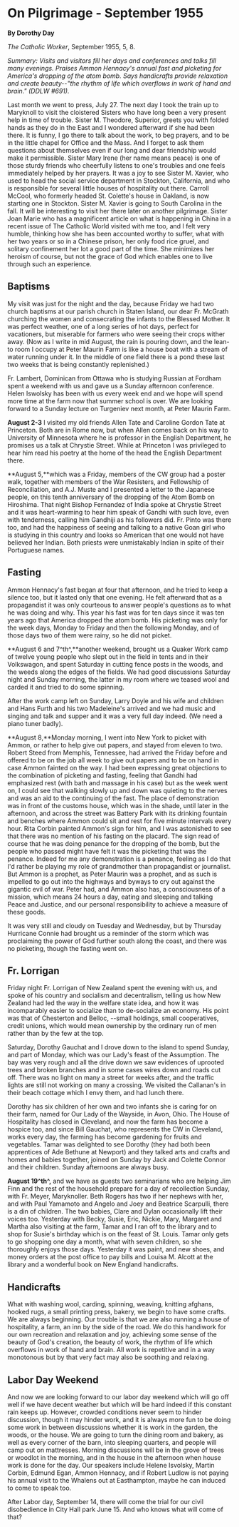 On Pilgrimage - September 1955
==============================

**By Dorothy Day**

*The Catholic Worker*, September 1955, 5, 8.

*Summary: Visits and visitors fill her days and conferences and talks
fill many evenings. Praises Ammon Hennacy's annual fast and picketing
for America's dropping of the atom bomb. Says handicrafts provide
relaxation and create beauty--"the rhythm of life which overflows in
work of hand and brain." (DDLW \#691).*

Last month we went to press, July 27. The next day I took the train up
to Maryknoll to visit the cloistered Sisters who have long been a very
present help in time of trouble. Sister M. Theodore, Superior, greets
you with folded hands as they do in the East and I wondered afterward if
she had been there. It is funny, I go there to talk about the work, to
beg prayers, and to be in the little chapel for Office and the Mass. And
I forget to ask them questions about themselves even if our long and
dear friendship would make it permissible. Sister Mary Irene (her name
means peace) is one of those sturdy friends who cheerfully listens to
one's troubles and one feels immediately helped by her prayers. It was a
joy to see Sister M. Xavier, who used to head the social service
department in Stockton, California, and who is responsible for several
little houses of hospitality out there. Carroll McCool, who formerly
headed St. Colette's house in Oakland, is now starting one in Stockton.
Sister M. Xavier is going to South Carolina in the fall. It will be
interesting to visit her there later on another pilgrimage. Sister Joan
Marie who has a magnificent article on what is happening in China in a
recent issue of The Catholic World visited with me too, and I felt very
humble, thinking how she has been accounted worthy to suffer, what with
her two years or so in a Chinese prison, her only food rice gruel, and
solitary confinement her lot a good part of the time. She minimizes her
heroism of course, but not the grace of God which enables one to live
through such an experience.

Baptisms
--------

My visit was just for the night and the day, because Friday we had two
church baptisms at our parish church in Staten Island, our dear Fr.
McGrath churching the women and consecrating the infants to the Blessed
Mother. It was perfect weather, one of a long series of hot days,
perfect for vacationers, but miserable for farmers who were seeing their
crops wither away. (Now as I write in mid August, the rain is pouring
down, and the lean-to room I occupy at Peter Maurin Farm is like a house
boat with a stream of water running under it. In the middle of one field
there is a pond these last two weeks that is being constantly
replenished.)

Fr. Lambert, Dominican from Ottawa who is studying Russian at Fordham
spent a weekend with us and gave us a Sunday afternoon conference. Helen
Iswolsky has been with us every week end and we hope will spend more
time at the farm now that summer school is over. We are looking forward
to a Sunday lecture on Turgeniev next month, at Peter Maurin Farm.

**August 2-3** I visited my old friends Allen Tate and Caroline Gordon
Tate at Princeton. Both are in Rome now, but when Allen comes back on
his way to University of Minnesota where he is professor in the English
Department, he promises us a talk at Chrystie Street. While at Princeton
I was privileged to hear him read his poetry at the home of the head the
English Department there.

**August 5,**which was a Friday, members of the CW group had a poster
walk, together with members of the War Resisters, and Fellowship of
Reconciliation, and A.J. Muste and I presented a letter to the Japanese
people, on this tenth anniversary of the dropping of the Atom Bomb on
Hiroshima. That night Bishop Fernandez of India spoke at Chrystie Street
and it was heart-warming to hear him speak of Gandhi with such love,
even with tenderness, calling him Gandhiji as his followers did. Fr.
Pinto was there too, and had the happiness of seeing and talking to a
native Goan girl who is studying in this country and looks so American
that one would not have believed her Indian. Both priests were
unmistakably Indian in spite of their Portuguese names.

Fasting
-------

Ammon Hennacy's fast began at four that afternoon, and he tried to keep
a silence too, but it lasted only that one evening. He felt afterward
that as a propagandist it was only courteous to answer people's
questions as to what he was doing and why. This year his fast was for
ten days since it was ten years ago that America dropped the atom bomb.
His picketing was only for the week days, Monday to Friday and then the
following Monday, and of those days two of them were rainy, so he did
not picket.

**August 6 and 7^th^,**another weekend, brought us a Quaker Work camp of
twelve young people who slept out in the field in tents and in their
Volkswagon, and spent Saturday in cutting fence posts in the woods, and
the weeds along the edges of the fields. We had good discussions
Saturday night and Sunday morning, the latter in my room where we teased
wool and carded it and tried to do some spinning.

After the work camp left on Sunday, Larry Doyle and his wife and
children and Hans Furth and his two Madeleine's arrived and we had music
and singing and talk and supper and it was a very full day indeed. (We
need a piano tuner badly).

**August 8,**Monday morning, I went into New York to picket with Ammon,
or rather to help give out papers, and stayed from eleven to two. Robert
Steed from Memphis, Tennessee, had arrived the Friday before and offered
to be on the job all week to give out papers and to be on hand in case
Ammon fainted on the way. I had been expressing great objections to the
combination of picketing and fasting, feeling that Gandhi had emphasized
rest (with bath and massage in his case) but as the week went on, I
could see that walking slowly up and down was quieting to the nerves and
was an aid to the continuing of the fast. The place of demonstration was
in front of the customs house, which was in the shade, until later in
the afternoon, and across the street was Battery Park with its drinking
fountain and benches where Ammon could sit and rest for five minute
intervals every hour. Rita Corbin painted Ammon's sign for him, and I
was astonished to see that there was no mention of his fasting on the
placard. The sign read of course that he was doing penance for the
dropping of the bomb, but the people who passed might have felt it was
the picketing that was the penance. Indeed for me any demonstration is a
penance, feeling as I do that I'd rather be playing my role of
grandmother than propagandist or journalist. But Ammon is a prophet, as
Peter Maurin was a prophet, and as such is impelled to go out into the
highways and byways to cry out against the gigantic evil of war. Peter
had, and Ammon also has, a consciousness of a mission, which means 24
hours a day, eating and sleeping and talking Peace and Justice, and our
personal responsibility to achieve a measure of these goods.

It was very still and cloudy on Tuesday and Wednesday, but by Thursday
Hurricane Connie had brought us a reminder of the storm which was
proclaiming the power of God further south along the coast, and there
was no picketing, though the fasting went on.

Fr. Lorrigan
------------

Friday night Fr. Lorrigan of New Zealand spent the evening with us, and
spoke of his country and socialism and decentralism, telling us how New
Zealand had led the way in the welfare state idea, and how it was
incomparably easier to socialize than to de-socialize an economy. His
point was that of Chesterton and Belloc, --small holdings, small
cooperatives, credit unions, which would mean ownership by the ordinary
run of men rather than by the few at the top.

Saturday, Dorothy Gauchat and I drove down to the island to spend
Sunday, and part of Monday, which was our Lady's feast of the
Assumption. The bay was very rough and all the drive down we saw
evidences of uprooted trees and broken branches and in some cases wires
down and roads cut off. There was no light on many a street for weeks
after, and the traffic lights are still not working on many a crossing.
We visited the Callanan's in their beach cottage which I envy them, and
had lunch there.

Dorothy has six children of her own and two infants she is caring for on
their farm, named for Our Lady of the Wayside, in Avon, Ohio. The House
of Hospitality has closed in Cleveland, and now the farm has become a
hospice too, and since Bill Gauchat, who represents the CW in Cleveland,
works every day, the farming has become gardening for fruits and
vegetables. Tamar was delighted to see Dorothy (they had both been
apprentices of Ade Bethune at Newport) and they talked arts and crafts
and homes and babies together, joined on Sunday by Jack and Colette
Connor and their children. Sunday afternoons are always busy.

**August 19^th^,** and we have as guests two seminarians who are helping
Jim Finn and the rest of the household prepare for a day of recollection
Sunday, with Fr. Meyer, Maryknoller. Beth Rogers has two if her nephews
with her, and with Paul Yamamoto and Angelo and Joey and Beatrice
Scarpulli, there is a din of children. The two babies, Clare and Dylan
occasionally lift their voices too. Yesterday with Becky, Susie, Eric,
Nickie, Mary, Margaret and Martha also visiting at the farm, Tamar and I
ran off to the library and to shop for Susie's birthday which is on the
feast of St. Louis. Tamar only gets to go shopping one day a month, what
with seven children, so she thoroughly enjoys those days. Yesterday it
was paint, and new shoes, and money orders at the post office to pay
bills and Louisa M. Alcott at the library and a wonderful book on New
England handicrafts.

Handicrafts
-----------

What with washing wool, carding, spinning, weaving, knitting afghans,
hooked rugs, a small printing press, bakery, we begin to have some
crafts. We are always beginning. Our trouble is that we are also running
a house of hospitality, a farm, an inn by the side of the road. We do
this handiwork for our own recreation and relaxation and joy, achieving
some sense of the beauty of God's creation, the beauty of work, the
rhythm of life which overflows in work of hand and brain. All work is
repetitive and in a way monotonous but by that very fact may also be
soothing and relaxing.

Labor Day Weekend
-----------------

And now we are looking forward to our labor day weekend which will go
off well if we have decent weather but which will be hard indeed if this
constant rain keeps up. However, crowded conditions never seem to hinder
discussion, though it may hinder work, and it is always more fun to be
doing some work in between discussions whether it is work in the garden,
the woods, or the house. We are going to turn the dining room and
bakery, as well as every corner of the barn, into sleeping quarters, and
people will camp out on mattresses. Morning discussions will be in the
grove of trees or woodlot in the morning, and in the house in the
afternoon when house work is done for the day. Our speakers include
Helene Isvolsky, Martin Corbin, Edmund Egan, Ammon Hennacy, and if
Robert Ludlow is not paying his annual visit to the Whalens out at
Easthampton, maybe he can induced to come to speak too.

After Labor day, September 14, there will come the trial for our civil
disobedience in City Hall park June 15. And who knows what will come of
that?
